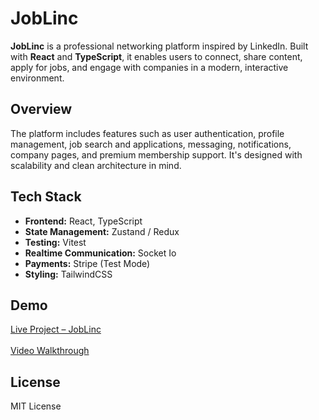# JobLinc

**JobLinc** is a professional networking platform inspired by LinkedIn. Built with **React** and **TypeScript**, it enables users to connect, share content, apply for jobs, and engage with companies in a modern, interactive environment.

## Overview

The platform includes features such as user authentication, profile management, job search and applications, messaging, notifications, company pages, and premium membership support. It's designed with scalability and clean architecture in mind.

## Tech Stack

- **Frontend:** React, TypeScript  
- **State Management:** Zustand / Redux  
- **Testing:** Vitest  
- **Realtime Communication:** Socket Io  
- **Payments:** Stripe (Test Mode)  
- **Styling:** TailwindCSS


## Demo
 [Live Project – JobLinc](https://joblinc-production.up.railway.app/)
 <br/><br/>
[Video Walkthrough](https://drive.google.com/file/d/1SN-8OLoilYQatvChF9JLunOoAt0v1cdK/view?usp=drive_link)

## License

MIT License
